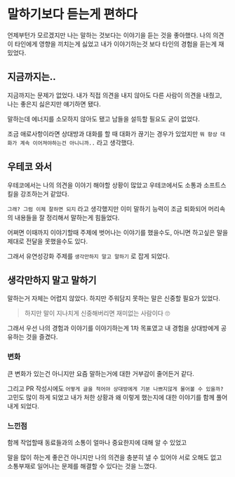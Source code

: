 # 말하기보다 듣는게 편하다

언제부턴가 모르겠지만 나는 말하는 것보다는 이야기을 듣는 것을 좋아했다.
나의 의견이 타인에게 영향을 끼치는게 싫었고 내가 이야기하는것 보다 타인의 경험을 듣는게 재밌었다.

## 지금까지는..

지금까지는 문제가 없었다. 내가 직접 의견을 내지 않아도 다른 사람이 의견을 내줬고, 나는 좋은지 싫은지만 얘기하면 됐다.

말하는데 에너지를 소모하지 않아도 됐고 남들을 설득할 필요도 굳이 없었다.

조금 애로사항이라면 상대방과 대화를 할 때 대화가 끊기는 경우가 있었지만 `뭐 항상 대화가 계속 이어져야하는건 아니니까..` 라고 생각했다.

## 우테코 와서

우테코에서는 나의 의견을 이야기 해야할 상황이 많았고 우테코에서도 소통과 소프트스킬을 강조하는거 같았다.

`그래? 그럼 이제 잘하면 되지` 라고 생각했지만 이미 말하기 능력이 조금 퇴화되어 머리속의 내용들을 잘 정리해서 말하는게 힘들었다.

어쩌면 이때까지 이야기할때 주제에 벗어나는 이야기를 했을수도, 아니면 하고싶은 말을 제대로 전달을 못했을수도 있다.

그래서 유연성강화 주제를 `생각만하지 말고 말하기` 로 잡게 되었다.

## 생각만하지 말고 말하기

말하는거 자체는 어렵지 않았다. 하지만 주워담지 못하는 말은 신중할 필요가 있었다.

> 하지만 말이 지나치게 신중해버리면 재미없는 사람이다 🙄

그래서 우선 나의 경험과 이야기를 이야기하는게 1차 목표였고 내 경험을 상대방에게 공유하는 것을 즐겼다.

### 변화

큰 변화가 있는건 아니지만 요즘 말하는거에 대한 거부감이 줄어든거 같다.

그리고 PR 작성시에도 `어떻게 글을 적어야 상대방에게 기분 나쁘지않게 물어볼 수 있을까?` 고민도 많이 하게 되었고 내가 처한 상황과 왜 이렇게 했는지에 대한 이야기를 함께 풀어내게 되었다.

### 느낀점

함께 작업할때 동료들과의 소통이 얼마나 중요한지에 대해 알 수 있었고

말을 많이 하는게 좋은건 아니지만 나의 의견을 충분히 낼 수 있어야 서로 오해도 없고 소통부재로 일어나는 문제를 해결할 수 있다는 것을 느꼈다.
